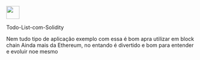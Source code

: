 

<img src="https://cdn.jsdelivr.net/gh/devicons/devicon/icons/solidity/solidity-original.svg" width="35" height="35" /><p>Todo-List-com-Solidity</p><p>Nem tudo tipo de aplicação exemplo com essa é bom apra utilizar em block chain
    Ainda mais da Ethereum, no entando é divertido e bom para entender e evoluir noe mesmo</p>               
  

